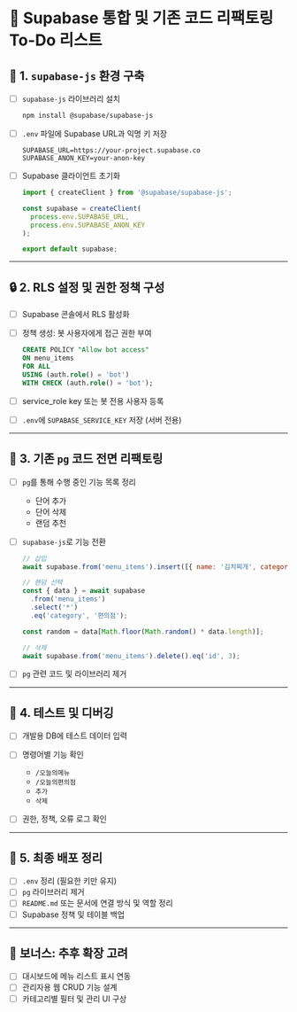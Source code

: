 # 📌 Supabase 통합 및 기존 코드 리팩토링 To-Do 리스트

## 🔧 1. `supabase-js` 환경 구축

- [ ] `supabase-js` 라이브러리 설치
  ```bash
  npm install @supabase/supabase-js
  ```

- [ ] `.env` 파일에 Supabase URL과 익명 키 저장
  ```env
  SUPABASE_URL=https://your-project.supabase.co  
  SUPABASE_ANON_KEY=your-anon-key  
  ```

- [ ] Supabase 클라이언트 초기화
  ```js
  import { createClient } from '@supabase/supabase-js';

  const supabase = createClient(
    process.env.SUPABASE_URL,
    process.env.SUPABASE_ANON_KEY
  );

  export default supabase;
  ```

---

## 🔒 2. RLS 설정 및 권한 정책 구성

- [ ] Supabase 콘솔에서 RLS 활성화
- [ ] 정책 생성: 봇 사용자에게 접근 권한 부여
  ```sql
  CREATE POLICY "Allow bot access"
  ON menu_items
  FOR ALL
  USING (auth.role() = 'bot')
  WITH CHECK (auth.role() = 'bot');
  ```

- [ ] service_role key 또는 봇 전용 사용자 등록
- [ ] `.env`에 `SUPABASE_SERVICE_KEY` 저장 (서버 전용)

---

## 🧹 3. 기존 `pg` 코드 전면 리팩토링

- [ ] `pg`를 통해 수행 중인 기능 목록 정리
  - 단어 추가
  - 단어 삭제
  - 랜덤 추천

- [ ] `supabase-js`로 기능 전환
  ```js
  // 삽입
  await supabase.from('menu_items').insert([{ name: '김치찌개', category: '한식' }]);

  // 랜덤 선택
  const { data } = await supabase
    .from('menu_items')
    .select('*')
    .eq('category', '편의점');

  const random = data[Math.floor(Math.random() * data.length)];

  // 삭제
  await supabase.from('menu_items').delete().eq('id', 3);
  ```

- [ ] `pg` 관련 코드 및 라이브러리 제거

---

## 🧪 4. 테스트 및 디버깅

- [ ] 개발용 DB에 테스트 데이터 입력
- [ ] 명령어별 기능 확인
  - `/오늘의메뉴`
  - `/오늘의편의점`
  - `추가`
  - `삭제`

- [ ] 권한, 정책, 오류 로그 확인

---

## 🚀 5. 최종 배포 정리

- [ ] `.env` 정리 (필요한 키만 유지)
- [ ] `pg` 라이브러리 제거
- [ ] `README.md` 또는 문서에 연결 방식 및 역할 정리
- [ ] Supabase 정책 및 테이블 백업

---

## 📁 보너스: 추후 확장 고려

- [ ] 대시보드에 메뉴 리스트 표시 연동
- [ ] 관리자용 웹 CRUD 기능 설계
- [ ] 카테고리별 필터 및 관리 UI 구상
